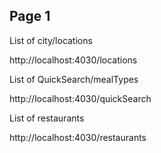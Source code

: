 ## Page 1

List of city/locations

http://localhost:4030/locations

List of QuickSearch/mealTypes

http://localhost:4030/quickSearch

List of restaurants

http://localhost:4030/restaurants


